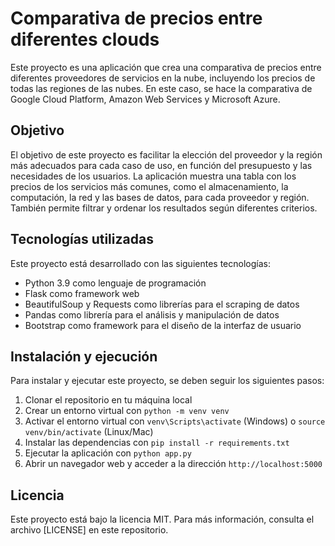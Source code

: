 # Comparativa de precios entre diferentes clouds

Este proyecto es una aplicación que crea una comparativa de precios entre diferentes proveedores de servicios en la nube, incluyendo los precios de todas las regiones de las nubes. En este caso, se hace la comparativa de Google Cloud Platform, Amazon Web Services y Microsoft Azure.

## Objetivo

El objetivo de este proyecto es facilitar la elección del proveedor y la región más adecuados para cada caso de uso, en función del presupuesto y las necesidades de los usuarios. La aplicación muestra una tabla con los precios de los servicios más comunes, como el almacenamiento, la computación, la red y las bases de datos, para cada proveedor y región. También permite filtrar y ordenar los resultados según diferentes criterios.

## Tecnologías utilizadas

Este proyecto está desarrollado con las siguientes tecnologías:

- Python 3.9 como lenguaje de programación
- Flask como framework web
- BeautifulSoup y Requests como librerías para el scraping de datos
- Pandas como librería para el análisis y manipulación de datos
- Bootstrap como framework para el diseño de la interfaz de usuario

## Instalación y ejecución

Para instalar y ejecutar este proyecto, se deben seguir los siguientes pasos:

1. Clonar el repositorio en tu máquina local
2. Crear un entorno virtual con `python -m venv venv`
3. Activar el entorno virtual con `venv\Scripts\activate` (Windows) o `source venv/bin/activate` (Linux/Mac)
4. Instalar las dependencias con `pip install -r requirements.txt`
5. Ejecutar la aplicación con `python app.py`
6. Abrir un navegador web y acceder a la dirección `http://localhost:5000`

## Licencia

Este proyecto está bajo la licencia MIT. Para más información, consulta el archivo [LICENSE] en este repositorio.

